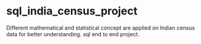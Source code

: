# sql_india_census_project
Different mathematical and statistical concept are applied on Indian census data for better understanding.
sql end to end project.
